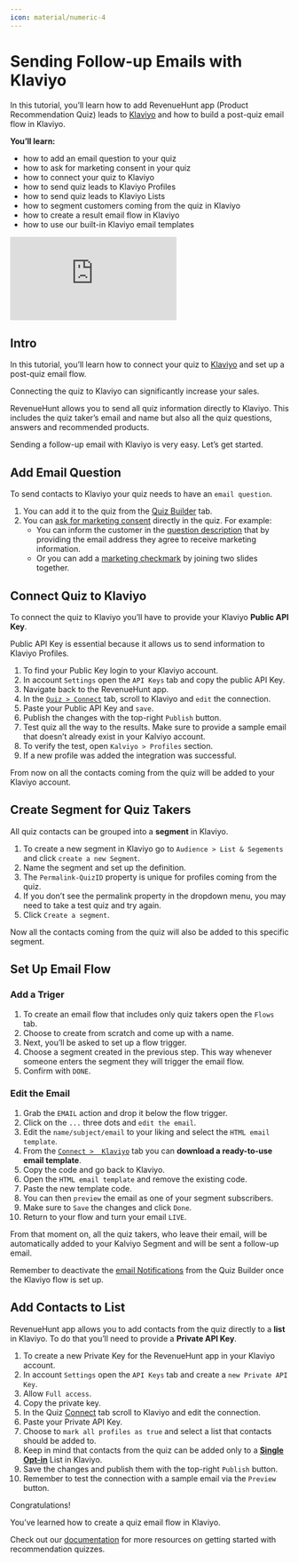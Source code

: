 ```yaml
---
icon: material/numeric-4
---
```



# Sending Follow-up Emails with Klaviyo

In this tutorial, you’ll learn how to add RevenueHunt app (Product Recommendation Quiz) leads to [Klaviyo](/how-to-guides/send-leads-to-klaviyo/) and how to build a post-quiz email flow in Klaviyo.

**You’ll learn:**

- how to add an email question to your quiz
- how to ask for marketing consent in your quiz
- how to connect your quiz to Klaviyo
- how to send quiz leads to Klaviyo Profiles
- how to send quiz leads to Klaviyo Lists
- how to segment customers coming from the quiz in Klaviyo
- how to create a result email flow in Klaviyo
- how to use our built-in Klaviyo email templates

<div class="videoWrapper">
<iframe src="https://www.youtube.com/embed/iIl2njV-UkI?si=A3Q1Ly_hZqWCIXrx" frameborder="0" allow="accelerometer; autoplay; clipboard-write; encrypted-media; gyroscope; picture-in-picture" allowfullscreen></iframe>
</div>

## Intro

In this tutorial, you’ll learn how to connect your quiz to [Klaviyo](/how-to-guides/send-leads-to-klaviyo/) and set up a post-quiz email flow.

Connecting the quiz to Klaviyo can significantly increase your sales. 

RevenueHunt allows you to send all quiz information directly to Klaviyo. This includes the quiz taker’s email and name but also all the quiz questions, answers and recommended products.

Sending a follow-up email with Klaviyo is very easy. Let’s get started.

## Add Email Question

To send contacts to Klaviyo your quiz needs to have an `email question`. 

1. You can add it to the quiz from the [Quiz Builder](/reference/quiz-builder/) tab.
2. You can [ask for marketing consent](/how-to-guides/ask-for-marketing-consent/) directly in the quiz. For example:
    - You can inform the customer in the [question description](/how-to-guides/ask-for-marketing-consent#option-1-question-description) that by providing the email address they agree to receive marketing information.
    - Or you can add a [marketing checkmark](/how-to-guides/ask-for-marketing-consent#option-2-marketing-checkmark) by joining two slides together. 

## Connect Quiz to Klaviyo

To connect the quiz to Klaviyo you’ll have to provide your Klaviyo **Public API Key**. 

Public API Key is essential because it allows us to send information to Klaviyo Profiles.

1. To find your Public Key login to your Klaviyo account.
2. In account `Settings` open the `API Keys` tab and copy the public API Key.
3. Navigate back to the RevenueHunt app. 
4. In the [`Quiz > Connect`](/reference/quiz-builder/connect-integrations/) tab, scroll to Klaviyo and `edit` the connection.
5. Paste your Public API Key and `save`.
6. Publish the changes with the top-right `Publish` button.
7. Test quiz all the way to the results. Make sure to provide a sample email that doesn’t already exist in your Kalviyo account.
8. To verify the test, open `Kalviyo > Profiles` section.
9. If a new profile was added the integration was successful.

From now on all the contacts coming from the quiz will be added to your Klaviyo account.

## Create Segment for Quiz Takers

All quiz contacts can be grouped into a **segment** in Klaviyo. 

1. To create a new segment in Klaviyo go to  `Audience > List & Segements` and click `create a new Segment`.
2. Name the segment and set up the definition.
3. The `Permalink-QuizID` property is unique for profiles coming from the quiz.
4. If you don’t see the permalink property in the dropdown menu, you may need to take a test quiz and try again.
5. Click `Create a segment`.

Now all the contacts coming from the quiz will also be added to this specific segment.

## Set Up Email Flow

### Add a Triger

1. To create an email flow that includes only quiz takers open the `Flows` tab. 
2. Choose to create from scratch and come up with a name.
3. Next, you’ll be asked to set up a flow trigger.
4. Choose a segment created in the previous step. This way whenever someone enters the segment they will trigger the email flow.
5. Confirm with `DONE`.

### Edit the Email

1. Grab the `EMAIL` action and drop it below the flow trigger.
2. Click on the `...` three dots and `edit the email`.
3. Edit the `name/subject/email` to your liking and select the `HTML email template`.
4. From the [`Connect >  Klaviyo`](/reference/quiz-builder/connect-integrations/) tab you can **download a ready-to-use email template**.
5. Copy the code and go back to Klaviyo.
6. Open the `HTML email template` and remove the existing code.
7. Paste the new template code.
8. You can then `preview` the email as one of your segment subscribers.
9. Make sure to `Save` the changes and click `Done`.
10. Return to your flow and turn your email `LIVE`.

From that moment on, all the quiz takers, who leave their email, will be automatically added to your Kalviyo Segment and will be sent a follow-up email. 

Remember to deactivate the [email Notifications](/how-to-guides/send-result-emails/) from the Quiz Builder once the Klaviyo flow is set up. 

## Add Contacts to List

RevenueHunt app allows you to add contacts from the quiz directly to a **list** in Klaviyo. To do that you’ll need to provide a **Private API Key**.

1. To create a new Private Key for the RevenueHunt app in your Klaviyo account.
2. In account `Settings` open the `API Keys` tab and create a `new Private API Key`.
3. Allow `Full access`.
4. Copy the private key.
5. In the Quiz [Connect](/reference/quiz-builder/connect-integrations/) tab scroll to Klaviyo and edit the connection.
6. Paste your Private API Key.
7. Choose to `mark all profiles as true` and select a list that contacts should be added to.
8. Keep in mind that contacts from the quiz can be added only to a [**Single Opt-in**](https://help.klaviyo.com/hc/en-us/articles/115005251108) List in Klaviyo.
9. Save the changes and publish them with the top-right `Publish` button.
10. Remember to test the connection with a sample email via the `Preview` button.

Congratulations!

You’ve learned how to create a quiz email flow in Klaviyo.

Check out our [documentation](/) for more resources on getting started with recommendation quizzes.
